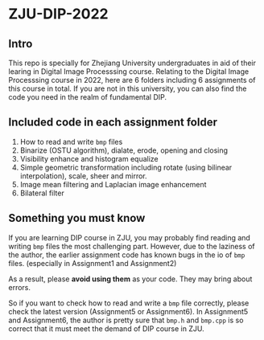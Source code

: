 # ZJU-DIP-2022
## Intro
This repo is specially for Zhejiang University undergraduates in aid of their learing in Digital Image Processsing course.
Relating to the Digital Image Processsing course in 2022, here are 6 folders including 6 assignments of this course in total. 
If you are not in this university, you can also find the code you need in the realm of fundamental DIP. 
## Included code in each assignment folder
1. How to read and write `bmp` files
2. Binarize (OSTU algorithm), dialate, erode, opening and closing
3. Visibility enhance and histogram equalize
4. Simple geometric transformation including rotate (using bilinear interpolation), scale, sheer and mirror. 
5. Image mean filtering and Laplacian image enhancement
6. Bilateral filter
## Something you must know
If you are learning DIP course in ZJU, you may probably find reading and writing `bmp` files the most challenging part. 
However, due to the laziness of the author, the earlier assignment code has known bugs in the io of `bmp` files. (especially in Assignment1 and Assignment2)

As a result, please **avoid using them** as your code. They may bring about errors. 


So if you want to check how to read and write a `bmp` file correctly, please check the latest version (Assignment5 or Assignment6). 
In Assignment5 and Assignment6, the author is pretty sure that `bmp.h` and `bmp.cpp` is so correct that it must meet the demand of DIP course in ZJU.
